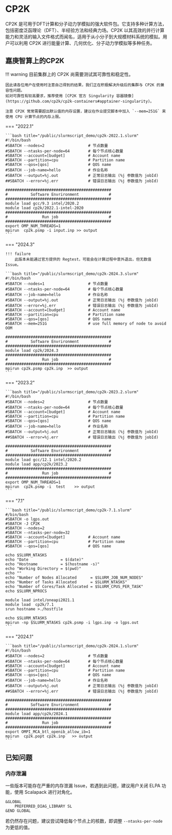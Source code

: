 # CP2K

CP2K 是可用于DFT计算和分子动力学模拟的强大软件包。它支持多种计算方法，包括密度泛函理论（DFT）、半经验方法和经典力场。CP2K 以其高效的并行计算能力和灵活的输入文件格式而闻名，适用于从小分子到大规模材料系统的模拟。用户可以利用 CP2K 进行能量计算、几何优化、分子动力学模拟等多种任务。

## 嘉庚智算上的CP2K

!!! warning
    目前集群上的 CP2K 尚需要测试其可靠性和稳定性。
    <!--前者由于 Core Dump 等原因未能通过 Regtest（但无数值issue），后者由于17个测试任务的数值不匹配亦未能通过。-->

    因此请各位用户在使用时注意自己得到的结果，我们正在积极解决升级后的集群与 CP2K 的兼容性问题。
    如对可靠性有较高要求，推荐使用 [CP2K 官方 Singularity 容器镜像](https://github.com/cp2k/cp2k-containers#apptainer-singularity)。

    注意 CP2K 常常需要超出默认值的内存设置，建议在作业提交脚本中加入 `--mem=251G` 来使用 CPU 计算节点的内存上限。

=== "2022.1"

    ```bash title="/public/slurmscript_demo/cp2k-2022.1.slurm"
    #!/bin/bash
    #SBATCH --nodes=2                   # 节点数量
    #SBATCH --ntasks-per-node=64        # 每个节点核心数量
    #SBATCH --account=[budget]          # Account name
    #SBATCH --partition=cpu             # Partition name
    #SBATCH --qos=[qos]                 # QOS name
    #SBATCH --job-name=hello            # 作业名称
    #SBATCH --output=%j.out             # 正常日志输出 (%j 参数值为 jobId)
    ##SBATCH --error=%j.err             # 错误日志输出 (%j 参数值为 jobId)

    ##############################################
    #          Software Envrironment             #
    ##############################################
    module load gcc/9.3 intel/2020.2
    module load cp2k/2022.1-intel-2020
    ##############################################
    #               Run job                      #
    ##############################################
    export OMP_NUM_THREADS=1
    mpirun  cp2k.psmp -i input.inp >> output
    ```

=== "2024.3"

    !!! failure
        此版本未能通过官方提供的 Regtest，可能会在计算过程中意外退出，但无数值 Issue。

    ```bash title="/public/slurmscript_demo/cp2k-2024.3.slurm"
    #!/bin/bash
    #SBATCH --nodes=1                   # 节点数量
    #SBATCH --ntasks-per-node=64        # 每个节点核心数量
    #SBATCH --job-name=hello            # 作业名称
    #SBATCH --output=%j.out             # 正常日志输出 (%j 参数值为 jobId)
    #SBATCH --error=%j.err              # 错误日志输出 (%j 参数值为 jobId)
    #SBATCH --account=[budget]          # Account name
    #SBATCH --partition=cpu             # Partition name
    #SBATCH --qos=[qos]                 # QOS name
    #SBATCH --mem=251G                  # use full memory of node to avoid OOM

    ##############################################
    #          Software Envrironment             #
    ##############################################
    module load cp2k/2024.3
    ##############################################
    #               Run job                      #
    ##############################################
    mpirun cp2k.psmp cp2k.inp  >> output
    ```

=== "2023.2"

    ```bash title="/public/slurmscript_demo/cp2k-2023.2.slurm"
    #!/bin/bash
    #SBATCH --nodes=2                   # 节点数量
    #SBATCH --ntasks-per-node=64        # 每个节点核心数量
    #SBATCH --account=[budget]          # Account name
    #SBATCH --partition=cpu             # Partition name
    #SBATCH --qos=[qos]                 # QOS name
    #SBATCH --job-name=hello            # 作业名称
    #SBATCH --output=%j.out             # 正常日志输出 (%j 参数值为 jobId)
    ##SBATCH --error=%j.err             # 错误日志输出 (%j 参数值为 jobId)

    ##############################################
    #          Software Envrironment             #
    ##############################################
    module load gcc/12.1 intel/2020.2
    module load app/cp2k/2023.2
    ##############################################
    #               Run job                      #
    ##############################################
    export OMP_NUM_THREADS=1
    mpirun  cp2k.psmp -i  test    >> output
    ```

=== "7.1"

    ```bash title="/public/slurmscript_demo/cp2k-7.1.slurm"
    #/bin/bash
    #SBATCH -o lgps.out
    #SBATCH -J CP2K
    #SBATCH --nodes=2
    #SBATCH --ntasks-per-node=32
    #SBATCH --account=[budget]          # Account name
    #SBATCH --partition=cpu             # Partition name
    #SBATCH --qos=[qos]                 # QOS name
    
    echo $SLURM_NTASKS
    echo "Date              = $(date)"
    echo "Hostname          = $(hostname -s)"
    echo "Working Directory = $(pwd)"
    echo ""
    echo "Number of Nodes Allocated      = $SLURM_JOB_NUM_NODES"
    echo "Number of Tasks Allocated      = $SLURM_NTASKS"
    echo "Number of Cores/Task Allocated = $SLURM_CPUS_PER_TASK"
    echo $SLURM_NPROCS
    
    module load intel/oneapi2021.1
    module load  cp2k/7.1
    srun hostname >./hostfile
    
    echo $SLURM_NTASKS
    mpirun -np $SLURM_NTASKS cp2k.psmp -i lgps.inp -o lgps.out
    ```

=== "2024.1"

    ```bash title="/public/slurmscript_demo/cp2k-2024.1.slurm"
    #!/bin/bash
    #SBATCH --nodes=2                   # 节点数量
    #SBATCH --ntasks-per-node=64        # 每个节点核心数量
    #SBATCH --account=[budget]          # Account name
    #SBATCH --partition=cpu             # Partition name
    #SBATCH --qos=[qos]                 # QOS name
    #SBATCH --job-name=hello            # 作业名称
    #SBATCH --output=%j.out             # 正常日志输出 (%j 参数值为 jobId)
    ##SBATCH --error=%j.err             # 错误日志输出 (%j 参数值为 jobId)

    ##############################################
    #          Software Envrironment             #
    ##############################################
    module load app/cp2k/2024.1
    ##############################################
    #               Run job                      #
    ##############################################
    export OMPI_MCA_btl_openib_allow_ib=1
    mpirun  cp2k.popt cp2k.inp   >> output
    ```

## 已知问题

### 内存泄漏

一些版本可能存在严重的内存泄漏 Issue，若遇到此问题，建议用户关闭 ELPA 功能，使用 Scalapack 进行对角化。

```
&GLOBAL
    PREFERRED_DIAG_LIBRARY SL
&END GLOBAL
```

若仍然存在问题，建议尝试降低每个节点上的核数，即调整 `--ntasks-per-node` 为更低的值。
